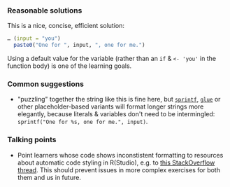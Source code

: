 ### Reasonable solutions

This is a nice, concise, efficient solution:

```r
… (input = "you")  
  paste0("One for ", input, ", one for me.")
```

Using a default value for the variable (rather than an `if` & `<- 'you'` in the function body) is one of the learning goals.


### Common suggestions

- "puzzling" together the string like this is fine here, but [`sprintf`](https://trinkerrstuff.wordpress.com/2013/09/15/paste-paste0-and-sprintf-2/), [`glue`](https://glue.tidyverse.org/) or other placeholder-based variants will format longer strings more elegantly, because literals & variables don't need to be intermingled: `sprintf("One for %s, one for me.", input)`.


### Talking points

- Point learners whose code shows inconstistent formatting to resources about automatic code styling in R(Studio), e.g. to [this StackOverflow thread](https://stackoverflow.com/a/46012908/4341322). This should prevent issues in more complex exercises for both them and us in future.
